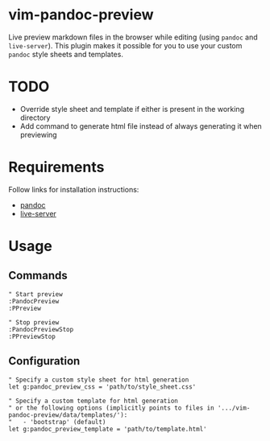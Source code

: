 
# vim-pandoc-preview

Live preview markdown files in the browser while editing (using `pandoc` and `live-server`).
This plugin makes it possible for you to use your custom `pandoc` style sheets and templates.

# TODO

- Override style sheet and template if either is present in the working directory
- Add command to generate html file instead of always generating it when previewing

# Requirements

Follow links for installation instructions:

- [pandoc](https://github.com/jgm/pandoc)
- [live-server](https://github.com/tapio/live-server)

# Usage

## Commands

```vim
" Start preview
:PandocPreview
:PPreview

" Stop preview
:PandocPreviewStop
:PPreviewStop
```

## Configuration

```vim
" Specify a custom style sheet for html generation
let g:pandoc_preview_css = 'path/to/style_sheet.css'

" Specify a custom template for html generation
" or the following options (implicitly points to files in '.../vim-pandoc-preview/data/templates/'):
"   - 'bootstrap' (default)
let g:pandoc_preview_template = 'path/to/template.html'
```
